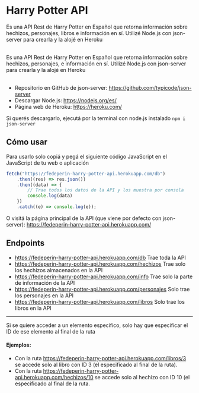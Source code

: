 # Harry Potter API

Es una API Rest de Harry Potter en Español que retorna información sobre hechizos, personajes, libros e información en sí. Utilizé Node.js con json-server para crearla y la alojé en Heroku <br><br>

Es una API Rest de Harry Potter en Español que retorna información sobre hechizos, personajes, e información en sí. Utilizé Node.js con json-server para crearla y la alojé en Heroku <br><br>

- Repositorio en GitHub de json-server: https://github.com/typicode/json-server <br>
- Descargar Node.js: https://nodejs.org/es/ <br>
- Página web de Heroku: https://heroku.com/ <br>

Si querés descargarlo, ejecutá por la terminal con node.js instalado  ``npm i json-server``

## Cómo usar
Para usarlo solo copiá y pegá el siguiente código JavaScript en el JavaScript de tu web o aplicación <br>
```javascript
fetch("https://fedeperin-harry-potter-api.herokuapp.com/db")
	.then((res) => res.json())
	.then((data) => {
		// Trae todos los datos de la API y los muestra por consola
		console.log(data)
	})
	.catch((e) => console.log(e));
```
O visitá la página principal de la API (que viene por defecto con json-server): https://fedeperin-harry-potter-api.herokuapp.com/
## Endpoints
- https://fedeperin-harry-potter-api.herokuapp.com/db Trae toda la API
- https://fedeperin-harry-potter-api.herokuapp.com/hechizos Trae solo los hechizos almacenados en la API
- https://fedeperin-harry-potter-api.herokuapp.com/info Trae solo la parte de información de la API
- https://fedeperin-harry-potter-api.herokuapp.com/personajes Solo trae los personajes en la API
- https://fedeperin-harry-potter-api.herokuapp.com/libros Solo trae los libros en la API <br>
--- 
Si se quiere acceder a un elemento específico, solo hay que especificar el ID de ese elemento al final de la ruta<br>
#### Ejemplos: 
- Con la ruta https://fedeperin-harry-potter-api.herokuapp.com/libros/3 se accede solo al libro con ID 3 (el especificado al final de la ruta).<br>
- Con la ruta https://fedeperin-harry-potter-api.herokuapp.com/hechizos/10 se accede solo al hechizo con ID 10 (el especificado al final de la ruta.
